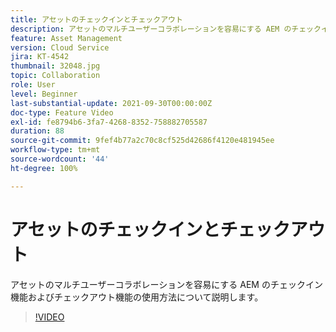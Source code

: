 ```yaml
---
title: アセットのチェックインとチェックアウト
description: アセットのマルチユーザーコラボレーションを容易にする AEM のチェックイン機能およびチェックアウト機能の使用方法について説明します。
feature: Asset Management
version: Cloud Service
jira: KT-4542
thumbnail: 32048.jpg
topic: Collaboration
role: User
level: Beginner
last-substantial-update: 2021-09-30T00:00:00Z
doc-type: Feature Video
exl-id: fe8794b6-3fa7-4268-8352-758882705587
duration: 88
source-git-commit: 9fef4b77a2c70c8cf525d42686f4120e481945ee
workflow-type: tm+mt
source-wordcount: '44'
ht-degree: 100%

---
```


# アセットのチェックインとチェックアウト

アセットのマルチユーザーコラボレーションを容易にする AEM のチェックイン機能およびチェックアウト機能の使用方法について説明します。

>[!VIDEO](https://video.tv.adobe.com/v/32048?quality=12&learn=on)
